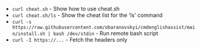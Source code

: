 * `curl cheat.sh` - Show how to use cheat.sh
* `curl cheat.sh/ls` - Show the cheat list for the 'ls' command
* `curl -s https://raw.githubusercontent.com/obaranovskyi/cmdenglishassist/main/install.sh | bash /dev/stdin` - Run remote bash script
* `curl -I https://...` - Fetch the headers only
